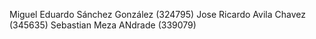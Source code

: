 Miguel Eduardo Sánchez González (324795)
Jose Ricardo Avila Chavez (345635)
Sebastian Meza ANdrade (339079)
